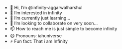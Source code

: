 - 👋 Hi, I’m @infinity-aggarwalharshul
- 👀 I’m interested in infinity
- 🌱 I’m currently just learning...
- 💞️ I’m looking to collaborate on very soon...
- 📫 How to reach me is just simple to become infinity
- 😄 Pronouns: iahuniverse
- ⚡ Fun fact: That i am Infinity

<!---
infinity-aggarwalharshul/infinity-aggarwalharshul is a ✨ special ✨ repository because its `README.md` (this file) appears on your GitHub profile.
You can click the Preview link to take a look at your changes.
--->
